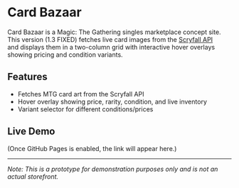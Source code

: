 # Card Bazaar

Card Bazaar is a Magic: The Gathering singles marketplace concept site.  
This version (1.3 FIXED) fetches live card images from the [Scryfall API](https://scryfall.com/docs/api)  
and displays them in a two-column grid with interactive hover overlays showing pricing and condition variants.

## Features
- Fetches MTG card art from the Scryfall API
- Hover overlay showing price, rarity, condition, and live inventory
- Variant selector for different conditions/prices

## Live Demo
(Once GitHub Pages is enabled, the link will appear here.)

---
*Note: This is a prototype for demonstration purposes only and is not an actual storefront.*
